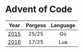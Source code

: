 # Advent of Code

|Year                                 |Porgess|Language|
|:-----------------------------------:|:-----:|:------:|
|[2015](https://adventofcode.com/2015)|25/25  |Go      |
|[2016](https://adventofcode.com/2016)|17/25  |Lua     |

